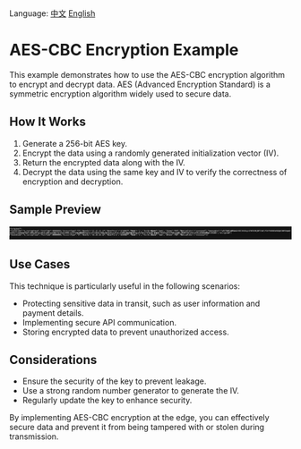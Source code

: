 <div align="left">
  Language:
  <a title="中文" href="README.zh-CN.md">中文</a>
  <a title="English" href="README.md">English</a>
</div>

# AES-CBC Encryption Example

This example demonstrates how to use the AES-CBC encryption algorithm to encrypt and decrypt data. AES (Advanced Encryption Standard) is a symmetric encryption algorithm widely used to secure data.

## How It Works

1. Generate a 256-bit AES key.
2. Encrypt the data using a randomly generated initialization vector (IV).
3. Return the encrypted data along with the IV.
4. Decrypt the data using the same key and IV to verify the correctness of encryption and decryption.

## Sample Preview

![AES-CBC Example Preview](../../assets/images/aes-cbc-preview.avif)

## Use Cases

This technique is particularly useful in the following scenarios:

- Protecting sensitive data in transit, such as user information and payment details.
- Implementing secure API communication.
- Storing encrypted data to prevent unauthorized access.

## Considerations

- Ensure the security of the key to prevent leakage.
- Use a strong random number generator to generate the IV.
- Regularly update the key to enhance security.

By implementing AES-CBC encryption at the edge, you can effectively secure data and prevent it from being tampered with or stolen during transmission.